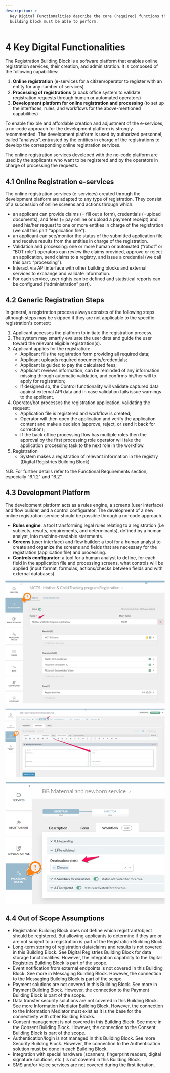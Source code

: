 ```yaml
---
description: >-
  Key Digital Functionalities describe the core (required) functions that this
  building block must be able to perform.
---
```


# 4 Key Digital Functionalities

The Registration Building Block is a software platform that enables online registration services, their creation, and administration. It is composed of the following capabilities:

1. **Online registration** (e-services for a citizen/operator to register with an entity for any number of services)
2. **Processing of registrations** (a back office system to validate registration requests through human or automated operators)&#x20;
3. **Development platform for online registration and processing** (to set up the interfaces, rules, and workflows for the above-mentioned capabilities)

To enable flexible and affordable creation and adjustment of the e-services, a no-code approach for the development platform is strongly recommended. The development platform is used by authorized personnel, called “analysts”, entrusted by the entities in charge of the registrations to develop the corresponding online registration services.

The online registration services developed with the no-code platform are used by the applicants who want to be registered and by the operators in charge of processing the requests.

## 4.1 Online Registration e-services <a href="#docs-internal-guid-d85f59a4-7fff-1564-6ae2-86d67f36a258" id="docs-internal-guid-d85f59a4-7fff-1564-6ae2-86d67f36a258"></a>

The online registration services (e-services) created through the development platform are adapted to any type of registration. They consist of a succession of online screens and actions through which:

* an applicant can provide claims (= fill out a form), credentials (=upload documents), and fees (= pay online or upload a payment receipt) and send his/her request to one or more entities in charge of the registration (we call this part “application file”).
* an applicant can see/monitor the status of the submitted application file and receive results from the entities in charge of the registration.
* Validation and processing: one or more human or automated (“robot” or “BOT role”) operators can review the claims provided, approve or reject an application, send claims to a registry, and issue a credential (we call this part: “processing”).
* Interact via API interface with other building blocks and external services to exchange and validate information.&#x20;
* For each service, user rights can be defined and statistical reports can be configured (“administration” part).



## 4.2 Generic Registration Steps <a href="#docs-internal-guid-f7c824af-7fff-a3d3-5a87-3efe0d1dcff9" id="docs-internal-guid-f7c824af-7fff-a3d3-5a87-3efe0d1dcff9"></a>

In general, a registration process always consists of the following steps although steps may be skipped if they are not applicable to the specific registration's context:

1. Applicant accesses the platform to initiate the registration process.
2. The system may smartly evaluate the user data and guide the user toward the relevant eligible registration(s).
3. Applicant applies for the registration:
   * Applicant fills the registration form providing all required data;
   * Applicant uploads required documents/credentials;
   * Applicant is guided to pay the calculated fees;
   * Applicant reviews information, can be reminded of any information missing through automatic validation, and confirms his/her will to apply for registration;
   * If designed so, the Control functionality will validate captured data against external API data and in case validation fails issue warnings to the applicant.&#x20;
4. Operator/bot processes the registration application, validating the request:
   * Application file is registered and workflow is created;
   * Operator will then open the application and verify the application content and make a decision (approve, reject, or send it back for correction);
   * If the back office processing flow has multiple roles then the approval by the first processing role operator will take the application processing task to the next role in the workflow.
5. Registration
   * System makes a registration of relevant information in the registry (Digital Registries Building Block)&#x20;

N.B. For further details refer to the Functional Requirements section, especially "6.1.2" and "6.2".

## 4.3 Development Platform <a href="#docs-internal-guid-f7c824af-7fff-a3d3-5a87-3efe0d1dcff9" id="docs-internal-guid-f7c824af-7fff-a3d3-5a87-3efe0d1dcff9"></a>

The development platform acts as a rules engine, a screens (user interface) and flow builder, and a control configurator. The development of a new online registration service should be possible through a no-code approach.

* **Rules engine**: a tool transforming legal rules relating to a registration (i.e subjects, results, requirements, and determinants), defined by a human analyst, into machine-readable statements.&#x20;
* **Screens** (user interface) and flow builder: a tool for a human analyst to create and organize the screens and fields that are necessary for the registration (application file) and processing.
* **Controls configurator**: a tool for a human analyst to define, for each field in the application file and processing screens, what controls will be applied (input format, formulas, actions/checks between fields and with external databases).

![Illustration 1- Example of configuration of the rules engine (UNCTAD’s eRegistrations).](.gitbook/assets/image6.jpg)

![Illustration 2 - Example of the user interface builder (UNCTAD’s eRegistrations).](<.gitbook/assets/image3 (2).png>)

![Illustration 3 - Example of workflow builder (UNCTAD’s eRegistrations).](<.gitbook/assets/image7 (1) (1).png>)

## &#x20;<a href="#docs-internal-guid-d85f59a4-7fff-1564-6ae2-86d67f36a258" id="docs-internal-guid-d85f59a4-7fff-1564-6ae2-86d67f36a258"></a>

## 4.4 Out of Scope Assumptions

* Registration Building Block does not define which registrant/object should be registered. But allowing applicants to determine if they are or are not subject to a registration is part of the Registration Building Block.
* Long-term storing of registration data/claims and results is not covered in this Building Block. See Digital Registries Building Block for data storage functionalities. However, the integration capability to the Digital Registries Building Block is part of the scope.
* Event notification from external endpoints is not covered in this Building Block. See more in Messaging Building Block. However, the connection to the Messaging Building Block is part of the scope.
* Payment solutions are not covered in this Building Block. See more in Payment Building Block. However, the connection to the Payment Building Block is part of the scope.
* Data transfer security solutions are not covered in this Building Block. See more Information Mediator Building Block. However, the connection to the Information Mediator must exist as it is the base for the connectivity with other Building Blocks.
* Consent management is not covered in this Building Block. See more in the Consent Building Block. However, the connection to the Consent Building Block is part of the scope.
* Authentication/login is not managed in this Building Block. See more Security Building Block. However, the connection to the Authentication solution must be done in each Building Block.
* Integration with special hardware (scanners, fingerprint readers, digital signature solutions, etc.) is not covered in this Building Block.
* SMS and/or Voice services are not covered during the first iteration.
